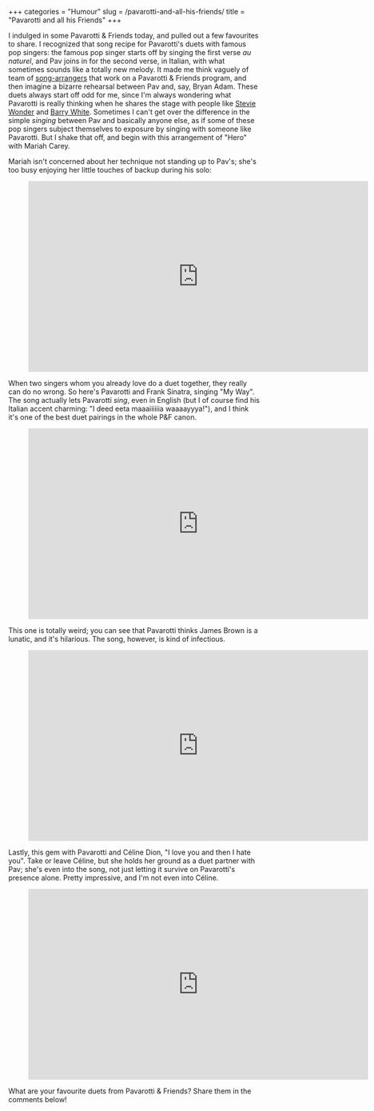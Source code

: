 +++
categories = "Humour"
slug = /pavarotti-and-all-his-friends/
title = "Pavarotti and all his Friends"
+++

I indulged in some Pavarotti & Friends today, and pulled out a few favourites to share. I recognized that song recipe for Pavarotti's duets with famous pop singers: the famous pop singer starts off by singing the first verse _au naturel_, and Pav joins in for the second verse, in Italian, with what sometimes sounds like a totally new melody. It made me think vaguely of team of [song-arrangers](http://www.discogs.com/artist/10529-Henry-Mancini) that work on a Pavarotti & Friends program, and then imagine a bizarre rehearsal between Pav and, say, Bryan Adam. These duets always start off odd for me, since I'm always wondering what Pavarotti is really thinking when he shares the stage with people like [Stevie Wonder](https://www.youtube.com/watch?v=xoClSToRAxM) and [Barry White](https://www.youtube.com/watch?v=fHCcM_uV-r8&list=PL-alyau4BfH4H04iXV3FooJpGu3WdSF-c). Sometimes I can't get over the difference in the simple _singing_ between Pav and basically anyone else, as if some of these pop singers subject themselves to exposure by singing with someone like Pavarotti. But I shake that off, and begin with this arrangement of "Hero" with Mariah Carey.

Mariah isn't concerned about her technique not standing up to Pav's; she's too busy enjoying her little touches of backup during his solo:

<figure data-type="video">
<iframe width="680" height="382" src="https://www.youtube.com/embed/BsvYT8QZRjE" frameborder="0" allowfullscreen></iframe>
</figure>

When two singers whom you already love do a duet together, they really can do no wrong. So here's Pavarotti and Frank Sinatra, singing "My Way". The song actually lets Pavarotti _sing_, even in English (but I of course find his Italian accent charming: "I deed eeta maaaiiiiiia waaaayyya!"), and I think it's one of the best duet pairings in the whole P&F canon.

<figure data-type="video">
<iframe width="680" height="382" src="https://www.youtube.com/embed/8vb_xHWgb2s" frameborder="0" allowfullscreen></iframe>
</figure>

This one is totally weird; you can see that Pavarotti thinks James Brown is a lunatic, and it's hilarious. The song, however, is kind of infectious.

<figure data-type="video">
<iframe width="680" height="382" src="https://www.youtube.com/embed/qHz5AuXHejc" frameborder="0" allowfullscreen></iframe>
</figure>

Lastly, this gem with Pavarotti and Céline Dion, "I love you and then I hate you". Take or leave Céline, but she holds her ground as a duet partner with Pav; she's even into the song, not just letting it survive on Pavarotti's presence alone. Pretty impressive, and I'm not even into Céline.

<figure data-type="video">
<iframe width="680" height="382" src="https://www.youtube.com/embed/xixX75qksjc" frameborder="0" allowfullscreen></iframe>
</figure>

What are your favourite duets from Pavarotti & Friends? Share them in the comments below!
